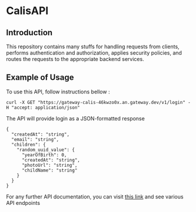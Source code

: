 # CalisAPI
## Introduction
This repository contains many stuffs for handling requests from clients, performs authentication and authorization, applies security policies, and routes the requests to the appropriate backend services.

## Example of Usage
To use this API, follow instructions bellow :
```
curl -X GET "https://gateway-calis-46kwzo0x.an.gateway.dev/v1/login" -H "accept: application/json"
```
The API will provide login as a JSON-formatted response
```
{
  "createdAt": "string",
  "email": "string",
  "children": {
    "random_uuid_value": {
      "yearOfBirth": 0,
      "createdAt": "string",
      "photoUrl": "string",
      "childName": "string"
    }
  }
}
```
For any further API documentation, you can visit [this link](https://gateway-calis-46kwzo0x.an.gateway.dev/v1/docs#/) and see various API endpoints
